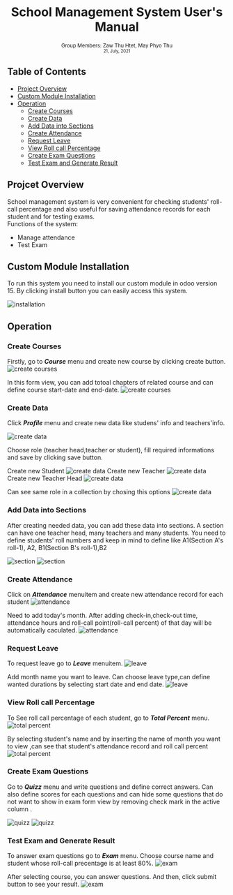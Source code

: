 <div align="center">
  <h1> School Management System User's Manual</h1>
 
  <sub>Group Members: Zaw Thu Htet, May Phyo Thu
  <br>
  <small> 21, July, 2021</small>
  </sub>
</div>

## Table of Contents
- [Project Overview](#project-overview)
- [Custom Module Installation](#custom-module-installation)
- [Operation](#operation)
    - [Create Courses](#create-courses)
    - [Create Data](#create-data)
    - [Add Data into Sections](#add-data-into-sections)
    - [Create Attendance](#create-attendance)
    - [Request Leave](#request-leave)
    - [View Roll call Percentage](#view-roll-call-percentage)
    - [Create Exam Questions](#create-exam-questions)
    - [Test Exam and Generate Result](#test-exam-and-generate-result)

## Projcet Overview
School management system is very convenient for checking students' roll-call percentage and also useful  for saving attendance records for each student and for testing exams.<br>
    Functions of the system:
- Manage attendance
- Test Exam


## Custom Module Installation
To run this system you need to install our custom module in odoo version 15. By clicking install button you can easily access this system.

![installation](./images/install.png)

## Operation

### Create Courses
Firstly, go to ***Course*** menu and create new course by clicking create button.
![create courses](./images/course.png)

 In this form view, you can add totoal chapters of related course and can define course start-date and end-date.
![create courses](./images/course_create.png)

### Create Data
Click ***Profile*** menu and create new data like studens' info and teachers'info.

![create data](./images/new_profile.png)

Choose role (teacher head,teacher or student), fill required informations and save by clicking save button.<br>

Create new Student
![create data](./images/new_student.png)
Create new Teacher
![create data](./images/new_teacher.png)
Create new Teacher Head
![create data](./images/new_t_head.png)

Can see same role in a collection by chosing this options
![create data](./images/searchc_panel.png)


### Add Data into Sections
After creating needed data, you can add these data into sections. A section can have one teacher head, many teachers and many students. You need to define students' roll numbers and keep in mind to define like A1(Section A's roll-1), A2, B1(Section B's roll-1),B2 

![section](./images/section.png)
![section](./images/section_A.png)


### Create Attendance
Click on ***Attendance*** menuitem and create new attendance record for each student
![attendance](./images/attendance.png)

Need to add today's month. After adding check-in,check-out time, attendance hours and roll-call point(roll-call percent) of that day will be automatically caculated.
![attendance](./images/attendance_create.png)

### Request Leave
To request leave go to ***Leave*** menuitem. 
![leave](./images/leave.png)

Add month name you want to leave. Can choose leave type,can define wanted durations by  selecting start date and end date.
![leave](./images/leave_create.png)


### View Roll call Percentage
To See roll call percentage of each student, go to ***Total Percent*** menu. 
![total percent](./images/total_percent.png)

By selecting student's name and by inserting the name of month you want to view ,can see that student's attendance record and roll call percent
![total percent](./images/total_pecent_view.png)

### Create Exam Questions
Go to ***Quizz***  menu and write questions and define correct answers. Can also define scores for each questions and can hide some questions that do not want to show in exam form view by removing check mark  in the active column .

![quizz](./images/quizz.png)
![quizz](./images/quizz_create.png)

### Test Exam and Generate Result
To answer exam questions go to ***Exam*** menu. Choose course name and student whose roll-call precentage is at least 80%.
![exam](./images/exam.jpg)

After selecting course, you can answer questions. And then, click submit button to see your result.
![exam](./images/exam_submit.jpg)